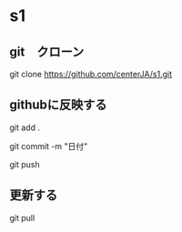 # s1
## git　クローン
git clone https://github.com/centerJA/s1.git

## githubに反映する
git add .

git commit -m "日付"

git push

## 更新する
git pull



